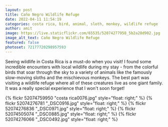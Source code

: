 ```yaml
---
layout: post
title: Caño Negro Wildlife Refuge 
date: 2022-04-11 11:54:19
categories: costa rica, bird, animal, sloth, monkey, wildlife refuge
author: amit
image: https://live.staticflickr.com/65535/52074277958_5b2a28d902.jpg
image_alt_text: Caño Negro Wildlife Refuge 
featured: false
photoset: 72177720298957593
---
```



Seeing wildlife in Costa Rica is a must-do when you visit! I found some incredible encounters with local wildlife during my stay - from the colorful birds that soar through the sky to a variety of animals like the famously slow-moving sloths and the mischievous monkeys. The best part was visiting a wildlife refuge where all of these creatures live as one giant family. It was a really special experience that I won't soon forget!

{% 
  flickr 52074759950 "costa rica0076.jpg" style="float: right;"
   %}
{% 
  flickr 52074276781 "_DSC0916.jpg" style="float: right;"
   %}
{% 
  flickr 52074276836 "_DSC0971.jpg" style="float: right;"
   %}
{% 
  flickr 52074505074 "_DSC0885.jpg" style="float: right;"
   %}
{% 
  flickr 52074276066 "_DSC0492.jpg" style="float: right;"
   %}

  

